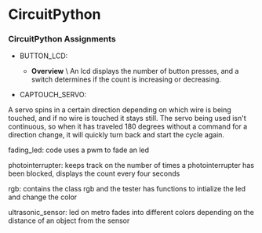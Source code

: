 # CircuitPython
### CircuitPython Assignments 

- BUTTON_LCD:

   - **Overview**
   \\
      An lcd displays the number of button presses, and a switch determines if the count is increasing or decreasing.

- CAPTOUCH_SERVO:

A servo spins in a certain direction depending on which wire is being touched, and if no wire is touched it stays still. The servo being used isn't continuous, so when it has traveled 180 degrees without a command for a direction change, it will quickly turn back and start the cycle again.

fading_led:
   code uses a pwm to fade an led

photointerrupter:
   keeps track on the number of times a photointerrupter has been blocked,
   displays the count every four seconds

rgb:
   contains the class rgb and the tester
   has functions to intialize the led and change the color

ultrasonic_sensor:
   led on metro fades into different colors depending on the distance of an object from the sensor
